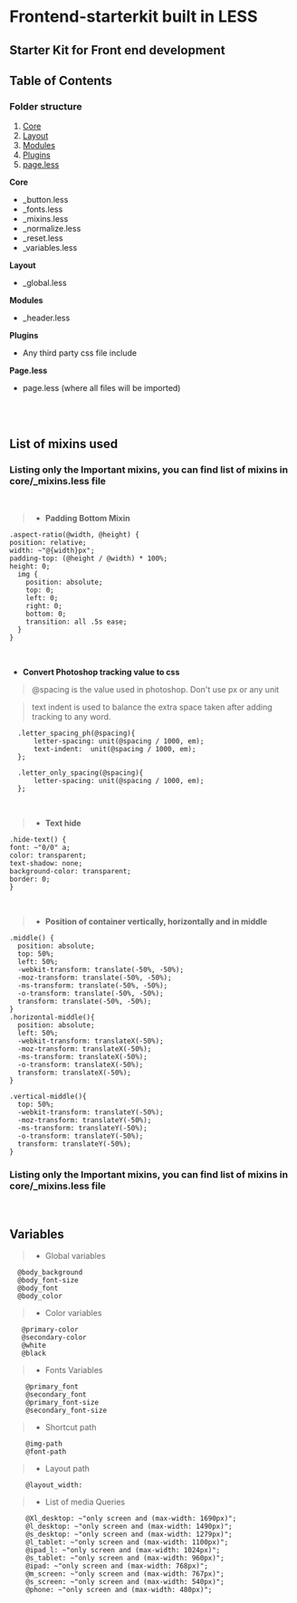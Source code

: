# Frontend-starterkit built in LESS
## Starter Kit for Front end development

## Table of Contents
### Folder structure

  1. [Core](#core)
  2. [Layout](#layout)
  3. [Modules](#modules)
  4. [Plugins](#plugins)
  5. [page.less](#page.less)


**Core**

- _button.less
- _fonts.less
- _mixins.less
- _normalize.less
- _reset.less
- _variables.less

**Layout**

- _global.less

**Modules**

- _header.less

**Plugins**

- Any third party css file include

**Page.less**
- page.less (where all files will be imported)

<br/>
<br/>

## **List of mixins used**
### Listing only the Important mixins, you can find list of mixins in core/_mixins.less file

<br/>

 > - **Padding Bottom Mixin**

  ```less
 .aspect-ratio(@width, @height) {
  position: relative;
  width: ~"@{width}px";
  padding-top: (@height / @width) * 100%;     
  height: 0;
    img {
      position: absolute;
      top: 0;
      left: 0;
      right: 0;
      bottom: 0;
      transition: all .5s ease;                      
    }
}
  ```
<br/>

 - **Convert Photoshop tracking value to css**

> @spacing is the value used in photoshop. Don't use px or any unit

> text indent is used to balance the extra space taken after adding tracking to any word.

  ```less
    .letter_spacing_ph(@spacing){
        letter-spacing: unit(@spacing / 1000, em);
        text-indent:  unit(@spacing / 1000, em);
    };

    .letter_only_spacing(@spacing){
        letter-spacing: unit(@spacing / 1000, em);
    };
  ```

<br/>

 > - **Text hide**

  ```less
 .hide-text() {
  font: ~"0/0" a;
  color: transparent;
  text-shadow: none;
  background-color: transparent;
  border: 0;
}
  ```

<br/>

 > - **Position of container vertically, horizontally and in middle**

  ```less
.middle() {
    position: absolute;
    top: 50%;
    left: 50%;
    -webkit-transform: translate(-50%, -50%);
    -moz-transform: translate(-50%, -50%);
    -ms-transform: translate(-50%, -50%);
    -o-transform: translate(-50%, -50%);
    transform: translate(-50%, -50%);
}
.horizontal-middle(){
    position: absolute;
    left: 50%;
    -webkit-transform: translateX(-50%);
    -moz-transform: translateX(-50%);
    -ms-transform: translateX(-50%);
    -o-transform: translateX(-50%);
    transform: translateX(-50%);
}

.vertical-middle(){
    top: 50%;
    -webkit-transform: translateY(-50%);
    -moz-transform: translateY(-50%);
    -ms-transform: translateY(-50%);
    -o-transform: translateY(-50%);
    transform: translateY(-50%);
}
  ```

### Listing only the Important mixins, you can find list of mixins in core/_mixins.less file
<br/>

## **Variables**

 > - Global variables

  ```less
    @body_background
    @body_font-size
    @body_font
    @body_color
  ```
 

 > - Color variables

 ```less
    @primary-color
    @secondary-color
    @white
    @black
 ```

> - Fonts Variables

```less
    @primary_font
    @secondary_font
    @primary_font-size
    @secondary_font-size
```    


> - Shortcut path

```less
    @img-path
    @font-path
```    


> - Layout path

```less
    @layout_width:
```    

> - List of media Queries

```less
    @Xl_desktop: ~"only screen and (max-width: 1690px)";
    @l_desktop: ~"only screen and (max-width: 1490px)";
    @s_desktop: ~"only screen and (max-width: 1279px)";
    @l_tablet: ~"only screen and (max-width: 1100px)";
    @ipad_l: ~"only screen and (max-width: 1024px)";
    @s_tablet: ~"only screen and (max-width: 960px)";
    @ipad: ~"only screen and (max-width: 768px)";
    @m_screen: ~"only screen and (max-width: 767px)";
    @s_screen: ~"only screen and (max-width: 540px)";
    @phone: ~"only screen and (max-width: 480px)";
```    
